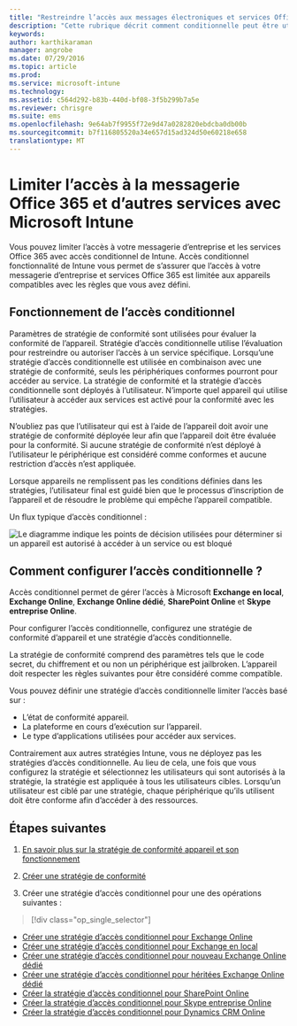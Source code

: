 ```yaml
---
title: "Restreindre l’accès aux messages électroniques et services Office 365 | Microsoft Intune"
description: "Cette rubrique décrit comment conditionnelle peut être utilisée pour permettre périphériques uniquement compatibles pour accéder aux entreprise données de messagerie et société sur SharePoint Online et d’autres services."
keywords: 
author: karthikaraman
manager: angrobe
ms.date: 07/29/2016
ms.topic: article
ms.prod: 
ms.service: microsoft-intune
ms.technology: 
ms.assetid: c564d292-b83b-440d-bf08-3f5b299b7a5e
ms.reviewer: chrisgre
ms.suite: ems
ms.openlocfilehash: 9e64ab7f9955f72e9d47a0282820ebdcba0db00b
ms.sourcegitcommit: b7f116805520a34e657d15ad324d50e60218e658
translationtype: MT
---
```

# Limiter l’accès à la messagerie Office 365 et d’autres services avec Microsoft Intune
Vous pouvez limiter l’accès à votre messagerie d’entreprise et les services Office 365 avec accès conditionnel de Intune. Accès conditionnel fonctionnalité de Intune vous permet de s’assurer que l’accès à votre messagerie d’entreprise et services Office 365 est limitée aux appareils compatibles avec les règles que vous avez défini.
## Fonctionnement de l’accès conditionnel
Paramètres de stratégie de conformité sont utilisées pour évaluer la conformité de l’appareil. Stratégie d’accès conditionnelle utilise l’évaluation pour restreindre ou autoriser l’accès à un service spécifique. Lorsqu’une stratégie d’accès conditionnelle est utilisée en combinaison avec une stratégie de conformité, seuls les périphériques conformes pourront pour accéder au service. La stratégie de conformité et la stratégie d’accès conditionnelle sont déployés à l’utilisateur. N’importe quel appareil qui utilise l’utilisateur à accéder aux services est activé pour la conformité avec les stratégies.

N’oubliez pas que l’utilisateur qui est à l’aide de l’appareil doit avoir une stratégie de conformité déployée leur afin que l’appareil doit être évaluée pour la conformité.
Si aucune stratégie de conformité n’est déployé à l’utilisateur le périphérique est considéré comme conformes et aucune restriction d’accès n’est appliquée.

Lorsque appareils ne remplissent pas les conditions définies dans les stratégies, l’utilisateur final est guidé bien que le processus d’inscription de l’appareil et de résoudre le problème qui empêche l’appareil compatible.

Un flux typique d’accès conditionnel :

![Le diagramme indique les points de décision utilisées pour déterminer si un appareil est autorisé à accéder à un service ou est bloqué](../media/ConditionalAccess4.png)

## Comment configurer l’accès conditionnelle ?
Accès conditionnel permet de gérer l’accès à Microsoft **Exchange en local**, **Exchange Online**, **Exchange Online dédié**, **SharePoint Online** et **Skype entreprise Online**.

Pour configurer l’accès conditionnelle, configurez une stratégie de conformité d’appareil et une stratégie d’accès conditionnelle.

La stratégie de conformité comprend des paramètres tels que le code secret, du chiffrement et ou non un périphérique est jailbroken. L’appareil doit respecter les règles suivantes pour être considéré comme compatible.

Vous pouvez définir une stratégie d’accès conditionnelle limiter l’accès basé sur :
- L’état de conformité appareil.
- La plateforme en cours d’exécution sur l’appareil.
- Le type d’applications utilisées pour accéder aux services.

Contrairement aux autres stratégies Intune, vous ne déployez pas les stratégies d’accès conditionnelle. Au lieu de cela, une fois que vous configurez la stratégie et sélectionnez les utilisateurs qui sont autorisés à la stratégie, la stratégie est appliquée à tous les utilisateurs cibles. Lorsqu’un utilisateur est ciblé par une stratégie, chaque périphérique qu’ils utilisent doit être conforme afin d’accéder à des ressources.


## Étapes suivantes
1. [En savoir plus sur la stratégie de conformité appareil et son fonctionnement ](introduction-to-device-compliance-policies-in-microsoft-intune.md)

2. [Créer une stratégie de conformité](create-a-device-compliance-policy-in-microsoft-intune.md)

2.  Créer une stratégie d’accès conditionnel pour une des opérations suivantes :
> [!div class="op_single_selector"]
  - [Créer une stratégie d’accès conditionnel pour Exchange Online](restrict-access-to-exchange-online-with-microsoft-intune.md)
  - [Créer une stratégie d’accès conditionnel pour Exchange en local](restrict-access-to-exchange-onpremises-with-microsoft-intune.md)
  - [Créer une stratégie d’accès conditionnel pour nouveau Exchange Online dédié](restrict-access-to-exchange-online-with-microsoft-intune.md)
  - [Créer une stratégie d’accès conditionnel pour héritées Exchange Online dédié](restrict-access-to-exchange-onpremises-with-microsoft-intune.md)
  - [Créer la stratégie d’accès conditionnel pour SharePoint Online](restrict-access-to-sharepoint-online-with-microsoft-intune.md)
  - [Créer la stratégie d’accès conditionnel pour Skype entreprise Online](restrict-access-to-skype-for-business-online-with-microsoft-intune.md)
  - [Créer la stratégie d’accès conditionnel pour Dynamics CRM Online](restrict-access-to-dynamics-crm-online-with-microsoft-intune.md)

